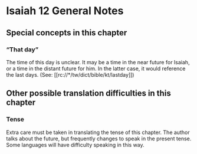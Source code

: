 # Isaiah 12 General Notes
## Special concepts in this chapter

### “That day”
The time of this day is unclear. It may be a time in the near future for Isaiah, or a time in the distant future for him. In the latter case, it would reference the last days. (See: [[rc://*/tw/dict/bible/kt/lastday]])

## Other possible translation difficulties in this chapter

### Tense
Extra care must be taken in translating the tense of this chapter. The author talks about the future, but frequently changes to speak in the present tense. Some languages will have difficulty speaking in this way.